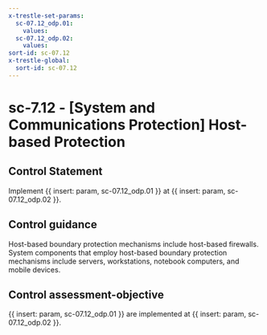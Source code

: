 ```yaml
---
x-trestle-set-params:
  sc-07.12_odp.01:
    values:
  sc-07.12_odp.02:
    values:
sort-id: sc-07.12
x-trestle-global:
  sort-id: sc-07.12
---
```


# sc-7.12 - \[System and Communications Protection\] Host-based Protection

## Control Statement

Implement {{ insert: param, sc-07.12_odp.01 }} at {{ insert: param, sc-07.12_odp.02 }}.

## Control guidance

Host-based boundary protection mechanisms include host-based firewalls. System components that employ host-based boundary protection mechanisms include servers, workstations, notebook computers, and mobile devices.

## Control assessment-objective

{{ insert: param, sc-07.12_odp.01 }} are implemented at {{ insert: param, sc-07.12_odp.02 }}.
